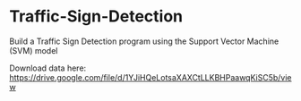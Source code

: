 # Traffic-Sign-Detection
Build a Traffic Sign Detection program using the Support Vector Machine (SVM) model

Download data here: https://drive.google.com/file/d/1YJiHQeLotsaXAXCtLLKBHPaawqKiSC5b/view
